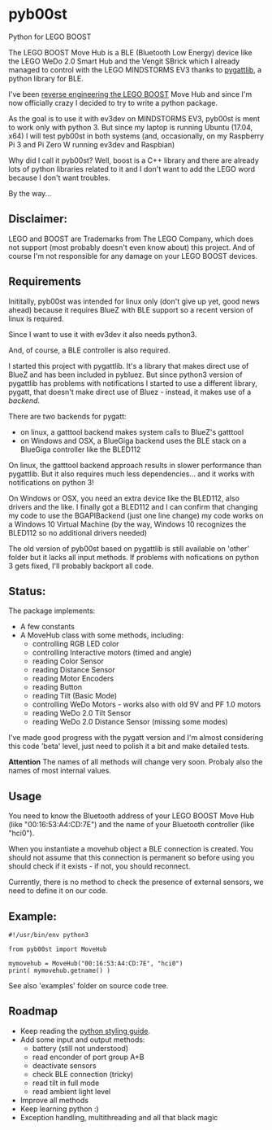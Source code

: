 # pyb00st
Python for LEGO BOOST

The LEGO BOOST Move Hub is a BLE (Bluetooth Low Energy) device like the LEGO WeDo 2.0 Smart Hub
and the Vengit SBrick which I already managed to control with the LEGO MINDSTORMS EV3 thanks to
[pygattlib](https://bitbucket.org/OscarAcena/pygattlib), a python library for BLE.

I've been [reverse engineering the LEGO BOOST](https://github.com/JorgePe/BOOSTreveng) Move Hub
and since I'm now officially crazy I decided to try to write a python package.

As the goal is to use it with ev3dev on MINDSTORMS EV3, pyb00st is ment to work only with python 3.
But since my laptop is running Ubuntu (17.04, x64) I will test pyb00st in both systems (and,
 occasionally, on my Raspberry Pi 3 and Pi Zero W running ev3dev and Raspbian)

Why did I call it pyb00st? Well, boost is a C++ library and there are already lots of python libraries related to
it and I don't want to add the LEGO word because I don't want troubles.

By the way...

## Disclaimer: ##
LEGO and BOOST are Trademarks from The LEGO Company, which does not support (most probably doesn't
even know about) this project. And of course I'm not responsible for any damage on your LEGO BOOST
devices.

## Requirements ##

Inititally, pyb00st was intended for linux only (don't give up yet, good news ahead) because it requires BlueZ with BLE
support so a recent version of linux is required.

Since I want to use it with ev3dev it also needs python3.

And, of course, a BLE controller is also required.
 
I started this project with pygattlib. It's a library that makes direct use of BlueZ and has been included
in pybluez. But since python3 version of pygattlib has problems with notifications I started to use
a different library, pygatt, that doesn't make direct use of Bluez - instead, it makes use of a *backend*.

There are two backends for pygatt:
- on linux, a gatttool backend makes system calls to BlueZ's gatttool
- on Windows and OSX, a BlueGiga backend uses the BLE stack on a BlueGiga controller like the BLED112

On linux, the gatttool backend approach results in slower performance than pygattlib. But it also requires
much less dependencies... and it works with notifications on python 3!

On Windows or OSX, you need an extra device like the BLED112, also drivers and the like. I finally got a
BLED112 and I can confirm that changing my code to use the BGAPIBackend (just one line change) my code works
on a Windows 10 Virtual Machine (by the way, Windows 10 recognizes the BLED112 so no additional drivers needed)

The old version of pyb00st based on pygattlib is still available on 'other' folder but it lacks all input methods.
If problems with nofications on python 3 gets fixed, I'll probably backport all code.

## Status: ##

The package implements:  
   - A few constants  
   - A MoveHub class with some methods, including:    
     - controlling RGB LED color  
     - controlling Interactive motors  (timed and angle)
     - reading Color Sensor   
     - reading Distance Sensor
     - reading Motor Encoders
     - reading Button  
     - reading Tilt (Basic Mode)    
     - controlling WeDo Motors - works also with old 9V and PF 1.0 motors  
     - reading WeDo 2.0 Tilt Sensor  
     - reading WeDo 2.0 Distance Sensor (missing some modes)

I've made good progress with the pygatt version and I'm almost considering this code 'beta' level,
just need to polish it a bit and make detailed tests.

**Attention**
The names of all methods will change very soon. Probaly also the names of most internal values.

## Usage ##

You need to know the Bluetooth address of your LEGO BOOST Move Hub (like "00:16:53:A4:CD:7E") and
the name of your Bluetooth controller (like "hci0").

When you instantiate a movehub object a BLE connection is created. You should not assume that this
connection is permanent so before using you should check if it exists - if not, you should reconnect.

Currently, there is no method to check the presence of external sensors, we need to define it on
our code.

## Example: ##

```
#!/usr/bin/env python3

from pyb00st import MoveHub

mymovehub = MoveHub("00:16:53:A4:CD:7E", "hci0")
print( mymovehub.getname() )
```
See also 'examples' folder on source code tree.

## Roadmap ##

- Keep reading the [python styling guide](https://www.python.org/dev/peps/pep-0008/).
- Add some input and output methods:
  - battery (still not understood)
  - read enconder of port group A+B
  - deactivate sensors
  - check BLE connection (tricky)
  - read tilt in full mode
  - read ambient light level
- Improve all methods
- Keep learning python :)
- Exception handling, multithreading and all that black magic
